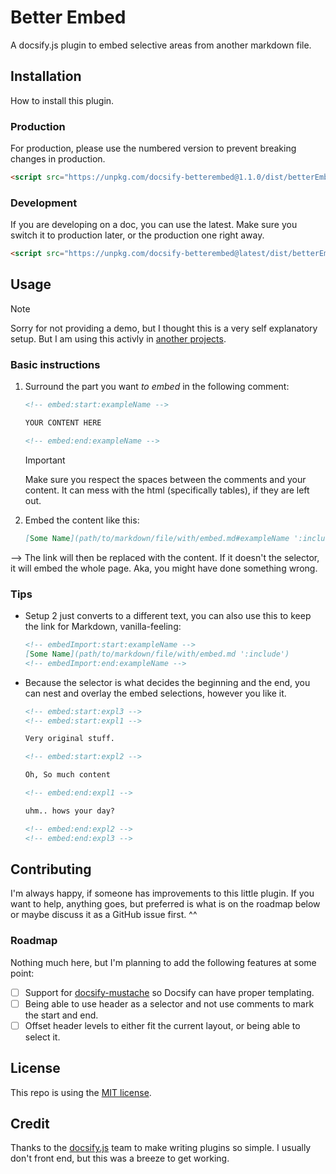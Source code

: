 # Better Embed

A docsify.js plugin to embed selective areas from another markdown file.

## Installation

How to install this plugin.

### Production

For production, please use the numbered version to prevent breaking changes in production.

``` html
<script src="https://unpkg.com/docsify-betterembed@1.1.0/dist/betterEmbed.min.js"></script>
```

### Development

If you are developing on a doc, you can use the latest. Make sure you switch it to production later, or the production one right away.

``` html
<script src="https://unpkg.com/docsify-betterembed@latest/dist/betterEmbed.min.js"></script>
```

## Usage

> [!NOTE]
> Sorry for not providing a demo, but I thought this is a very self explanatory setup. But I am using this activly in [another projects](https://github.com/FlippedCodes/Unofficial-Resonite-Docs/blob/c92cd4baf050c3316924b4af71ec59b9defaef66/gameplay/botCommands.md?plain=1#L78).

### Basic instructions

1. Surround the part you want *to embed* in the following comment:

   ``` markdown
   <!-- embed:start:exampleName -->

   YOUR CONTENT HERE

   <!-- embed:end:exampleName -->
   ```

    > [!IMPORTANT]
    > Make sure you respect the spaces between the comments and your content. It can mess with the html (specifically tables), if they are left out.
2. Embed the content like this:

   ``` markdown
   [Some Name](path/to/markdown/file/with/embed.md#exampleName ':include')
   ```

--> The link will then be replaced with the content.
If it doesn't the selector, it will embed the whole page. Aka, you might have done something wrong.

### Tips

- Setup 2 just converts to a different text, you can also use this to keep the link for Markdown, vanilla-feeling:
  
  ``` markdown
  <!-- embedImport:start:exampleName -->
  [Some Name](path/to/markdown/file/with/embed.md ':include')
  <!-- embedImport:end:exampleName -->
  ```

- Because the selector is what decides the beginning and the end, you can nest and overlay the embed selections, however you like it.

  ``` markdown
  <!-- embed:start:expl3 -->
  <!-- embed:start:expl1 -->

  Very original stuff.

  <!-- embed:start:expl2 -->

  Oh, So much content

  <!-- embed:end:expl1 -->

  uhm.. hows your day?

  <!-- embed:end:expl2 -->
  <!-- embed:end:expl3 -->
  ```

## Contributing

I'm always happy, if someone has improvements to this little plugin. If you want to help, anything goes, but preferred is what is on the roadmap below or maybe discuss it as a GitHub issue first. ^^

### Roadmap

Nothing much here, but I'm planning to add the following features at some point:

- [ ] Support for [docsify-mustache](https://docsify-mustache.github.io) so Docsify can have proper templating.
- [ ] Being able to use header as a selector and not use comments to mark the start and end.
- [ ] Offset header levels to either fit the current layout, or being able to select it.

## License

This repo is using the [MIT license](LICENSE).

## Credit

Thanks to the [docsify.js](https://docsify.js.org/#/) team to make writing plugins so simple. I usually don't front end, but this was a breeze to get working.
